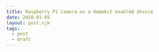 ```yaml
---
title: Raspberry Pi Camera as a HomeKit enabled device
date: 2020-01-05
layout: post.njk
tags:
  - post
  - draft
---
```

